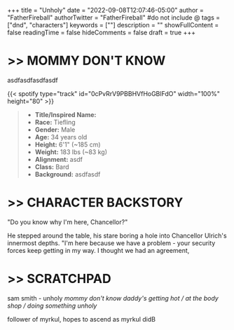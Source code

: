 +++
title = "Unholy"
date = "2022-09-08T12:07:46-05:00"
author = "FatherFireball"
authorTwitter = "FatherFireball" #do not include @
tags = ["dnd", "characters"]
keywords = [""]
description = ""
showFullContent = false
readingTime = false
hideComments = false
draft = true
+++

# >> MOMMY DON'T KNOW

asdfasdfasdfasdf

{{< spotify type="track" id="0cPvRrV9PBBHVfHoGBlFdO" width="100%" height="80" >}}

>* **Title/Inspired Name:**   
>* **Race:** Tiefling  
>* **Gender:** Male  
>* **Age:** 34 years old  
>* **Height:** 6'1" (~185 cm)  
>* **Weight:** 183 lbs (~83 kg)  
>* **Alignment:** asdf  
>* **Class:** Bard  
>* **Background:** asdfasdf

# >> CHARACTER BACKSTORY

"Do you know why I'm here, Chancellor?"

He stepped around the table, his stare boring a hole into Chancellor Ulrich's innermost depths. "I'm here because we have a problem - your security forces keep getting in my way. I thought we had an agreement, 

# >> SCRATCHPAD

sam smith - unholy
_mommy don't know daddy's getting hot / at the body shop / doing something unholy_

follower of myrkul, hopes to ascend as myrkul didB
